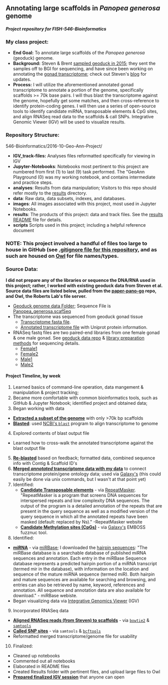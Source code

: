 ## Annotating large scaffolds in _Panopea generosa_ genome
#### _Project repository for FISH-546-Bioinformatics_

### My class project:
* **End Goal:** To annotate large scaffolds of the _Panopea generosa_ (geoduck) genome.  
* **Background:** Steven & Brent [sampled geoduck in 2015](http://onsnetwork.org/halfshell/2015/08/11/big-day-big-clam/); they sent the samples off to BGI for sequencing, and have since been working on annotating the [gonad transcriptome](http://onsnetwork.org/halfshell/2015/07/09/first-look-at-geoduck-transcriptome/); check out Steven's [blog](http://onsnetwork.org/halfshell/category/panopea-generosa/) for updates.  
* **Process:** I will utilize the aforementioned annotated gonad transcriptome to annotate a portion of the genome, specifically scaffolds >= 70k base pairs. I will thus blast the transcriptome against the genome, hopefully get some matches, and then cross-reference to identify protein-coding genes. I will then use a series of open-source tools to identify candidate miRNA, transposable elements & CpG sites, and align RNASeq read data to the scaffolds & call SNPs. Integrative Genomic Viewer (IGV) will be used to visualize results.

### Repository Structure:
546-Bioinformatics/2016-10-Geo-Ann-Project/  
  * **IGV_track-files:** Analyses files reformatted specifically for viewing in IGV  
  * **Jupyter-Notebooks**: Notebooks most pertinent to this project are numbered from first (1) to last (9) task performed. The "GeoAnn Playground (0) was my working notebook, and contains intermediate and practice steps.  
  * **analyses**: Results from data manipulation; Visitors to this repo should refer mostly to the [results](x) directory.  
  * **data**: Raw data, data subsets, indexes, and databases.  
  * **images**: All images associated with this project, most used in Jupyter Notebooks.   
  * **results**: The products of this project: data and track files. See the [results README]() file for details.  
  * **scripts** Scripts used in this project; including a helpful reference document  
  
### **NOTE**: This project involved a handful of files too large to house in GitHub (see [.gitignore file for this repository](https://github.com/laurahspencer/546-Bioinformatics/blob/master/.gitignore), and as such are housed on [Owl](http://owl.fish.washington.edu/generosa/GeoAnn/) for file names/types.  

### **Source Data:** 
**I did not prepare any of the libraries or sequence the DNA/RNA used in this project; rather, I worked with existing geoduck data from Steven et al. Source data files are listed below, pulled from the [paper-pano-go](https://github.com/sr320/paper-pano-go) repo, and Owl, the Roberts Lab's file server.**  
  * [Geoduck genome data Folder](http://owl.fish.washington.edu/P_generosa_genome_assemblies_BGI/20160512/); Sequence File is [Panopea_generosa.scafSeq](http://owl.fish.washington.edu/P_generosa_genome_assemblies_BGI/20160512/Panopea_generosa.scafSeq)
  * The transcriptome was sequenced from geoduck gonad tissue
    - [Transcriptome fasta file](https://github.com/sr320/paper-pano-go/raw/master/data-results/Geoduck-transcriptome-v3.fa.zip).
    - [Annotated transcriptome file](https://github.com/sr320/paper-pano-go/blob/master/data-results/Geoduck-transcriptome-v3.fa.zip) with Uniprot protein information. 
  * RNASeq fastq files are two paired-end libraries from one female gonad & one male gonad. See [geoduck data repo](https://github.com/sr320/paper-pano-go/wiki/Quality-trim-output#female) & [library preparation methods](https://github.com/sr320/paper-pano-go/blob/master/manuscript/methods/00-rna-seq-libraries.md) for sequencing details. 
    - [Female1](http://owl.fish.washington.edu/halfshell/bu-data-genomic/tentacle/Geoduck_v3/Geo_Pool_F_GGCTAC_L006_R2_001_val_1.fq)
    - [Female2](http://owl.fish.washington.edu/halfshell/bu-data-genomic/tentacle/Geoduck_v3/Geo_Pool_F_GGCTAC_L006_R1_001_val_2.fq)
    - [Male1](http://owl.fish.washington.edu/halfshell/bu-data-genomic/tentacle/Geoduck_v3/Geo_Pool_M_CTTGTA_L006_R2_001_val_1.fq)
    - [Male2](http://owl.fish.washington.edu/halfshell/bu-data-genomic/tentacle/Geoduck_v3/Geo_Pool_M_CTTGTA_L006_R1_001_val_2.fq)
   
#### Project Timeline, by week #  

1. Learned basics of command-line operation, data mangement & manipulation & project tracking;  
2. Became more comfortable with common bioinformatics tools, such as GitHub & Jupyter Notebook; identified project and obtained data;
3. Began working with data
  * [**Extracted a subset of the genome**](https://github.com/laurahspencer/546-Bioinformatics/blob/master/2016-10_Geo-Ann-Project/Jupyter-Notebooks/01%20Extracting%20%3E70k%20Scaffolds.ipynb) with only >70k bp scaffolds 
  * [**Blasted**](https://github.com/laurahspencer/546-Bioinformatics/blob/master/2016-10_Geo-Ann-Project/Jupyter-Notebooks/02%20Blasting%20Transcriptome%20vs.%20Scaffolds.ipynb): used [NCBI's `blast`](https://blast.ncbi.nlm.nih.gov/Blast.cgi) program to align transcriptome to genome
4. Explored contents of blast output file
  * Learned how to cross-walk the annotated transcriptome against the blast output file
5. [**Re-blasted**](https://github.com/laurahspencer/546-Bioinformatics/blob/master/2016-10_Geo-Ann-Project/Jupyter-Notebooks/02%20Blasting%20Transcriptome%20vs.%20Scaffolds.ipynb) based on feedback; formatted data, combined sequence info with Contig & Scaffold ID's
6. [**Merged _annotated_ transcriptome data with my data**](https://github.com/laurahspencer/546-Bioinformatics/blob/master/2016-10_Geo-Ann-Project/Jupyter-Notebooks/03%20Merging%20blast%20results%20with%20transcriptome%20GO%20details.ipynb) to connect transcriptome protein/gene ontology data; used via [Galaxy's](https://usegalaxy.org/) (this could easily be done via unix commands, but I wasn't at that point yet)
7. Identified:  
   * [**Candidate Transposable elements**](https://github.com/laurahspencer/546-Bioinformatics/blob/master/2016-10_Geo-Ann-Project/Jupyter-Notebooks/04%20Finding%20Transposable%20Elements.ipynb) - via [RepeatMasker](https://seanb80.github.io/blog/2016/11/04/Installing-RepeatMasker). "RepeatMasker is a program that screens DNA sequences for interspersed repeats and low complexity DNA sequences. The output of the program is a detailed annotation of the repeats that are present in the query sequence as well as a modified version of the query sequence in which all the annotated repeats have been masked (default: replaced by Ns)." -RepeatMasker website
    * [**Candidate Methylation sites (CpGs)**](https://github.com/laurahspencer/546-Bioinformatics/blob/master/2016-10_Geo-Ann-Project/Jupyter-Notebooks/05%20Finding%20candidate%20methylation%20sites.ipynb) - via [Galaxy's](https://usegalaxy.org/) EMBOSS fuzznuc tool.
8. Identified: 
  * [**miRNA**](https://github.com/laurahspencer/546-Bioinformatics/blob/master/2016-10_Geo-Ann-Project/Jupyter-Notebooks/06%20Finding%20candidate%20miRNA.ipynb) - via [miRBase](http://www.mirbase.org/); I downloaded the [hairpin sequences](http://www.mirbase.org/ftp.shtml): "The miRBase database is a searchable database of published miRNA sequences and annotation. Each entry in the miRBase Sequence database represents a predicted hairpin portion of a miRNA transcript (termed mir in the database), with information on the location and sequence of the mature miRNA sequence (termed miR). Both hairpin and mature sequences are available for searching and browsing, and entries can also be retrieved by name, keyword, references and annotation. All sequence and annotation data are also available for download." - miRBase webiste.
  * Began visualizing data via [Integrative Genomics Viewer](https://software.broadinstitute.org/software/igv/home) (IGV)
9. Incorporated RNASeq data 
  * [**Aligned RNASeq reads (from Steven) to scaffolds**](https://github.com/laurahspencer/546-Bioinformatics/blob/master/2016-10_Geo-Ann-Project/Jupyter-Notebooks/07%20Bowtie2_map_reads.ipynb) - via [`bowtie2`](https://sourceforge.net/projects/bowtie-bio/files/bowtie2/2.2.9/) & [`samtools`](https://sourceforge.net/projects/samtools/files/samtools/1.3.1/)
  * [**Called SNP sites**](https://github.com/laurahspencer/546-Bioinformatics/blob/master/2016-10_Geo-Ann-Project/Jupyter-Notebooks/08%20Calling_SNPS_mpileup.ipynb) - via `samtools` & [`bcftools`](https://samtools.github.io/bcftools/bcftools.html) 
  * Reformatted merged transcriptome/genome file for usability
10. Finalized:
  * Cleaned up notebooks
  * Commented out all notebooks 
  * Elaborated in README files
  * Created Results folder with pertinent files, and upload large files to Owl
  * [**Prepared finalized IGV session**](https://github.com/laurahspencer/546-Bioinformatics/blob/master/2016-10_Geo-Ann-Project/Jupyter-Notebooks/09%20Visualizing%20with%20IGV%20.ipynb) that anyone can open
